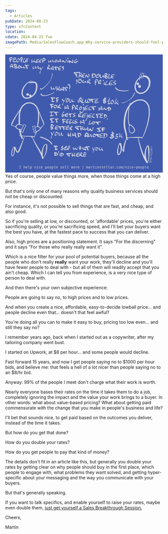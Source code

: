 ```yaml
---
tags:
  - Articles
pubDate: 2024-08-23
type: sfcContent
location: 
cdate: 2024-04-23 Tue
imagePath: Media/SalesFlowCoach.app_Why-service-providers-should-feel-proud-and-good-about-charging-high-prices_MartinStellar.jpeg
---
```



![](Media/SalesFlowCoach.app_Why-service-providers-should-feel-proud-and-good-about-charging-high-prices_MartinStellar.jpeg)
Yes of course, people value things more, when those things come at a high price.

But that's only one of many reasons why quality business services should not be cheap or discounted.

For instance, it's not possible to sell things that are fast, and cheap, and also good.

So if you're selling at low, or discounted, or 'affordable' prices, you're either sacrificing quality, or you're sacrificing speed, and I'll bet your buyers want the best you have, at the fastest pace to success that you can deliver.

Also, high prices are a positioning statement. It says "For the discerning" and it says "For those who really really want it".

Which is a nice filter for your pool of potential buyers, because all the people who don't really **really** want your work, they'll decline and you'll have fewer people to deal with - but all of them will readily accept that you ain't cheap. Which I can tell you from experience, is a very nice type of person to deal with.

And then there's your own subjective experience:

People are going to say no, to high prices and to low prices.

And when you create a nice, affordable, easy-to-decide lowball price... and people decline even that... doesn't that feel awful?

You're doing all you can to make it easy to buy, pricing too low even... and still they say no?

I remember years ago, back when I started out as a copywriter, after my tailoring company went bust.

I started on Upwork, at $8 per hour... and some people would decline.

Fast forward 15 years, and now I get people saying no to $1000 per hour bids, and believe me: that feels a hell of a lot nicer than people saying no to an $8/hr bid.

Anyway: 99% of the people I meet don't charge what their work is worth.

Nearly everyone bases their rates on the time it takes them to do a job, completely ignoring the impact and the value your work brings to a buyer. In other words: what about value-based pricing? What about getting paid commensurate with the change that you make in people's business and life?

I'll bet that sounds nice, to get paid based on the outcomes you deliver, instead of the time it takes.

But how do you get that done?

How do you double your rates?

How do you get people to pay that kind of money?

The details don't fit in an article like this, but generally you double your rates by getting clear on why people should buy in the first place, which people to engage with, what problems they want solved, and getting hyper-specific about your messaging and the way you communicate with your buyers.

But that's generally speaking.

If you want to talk specifics, and enable yourself to raise your rates, maybe even double them, [just get yourself a Sales Breakthrough Session.](https://martinstellar.com/salesbreakthroughsession/)

Cheers,

Martin
